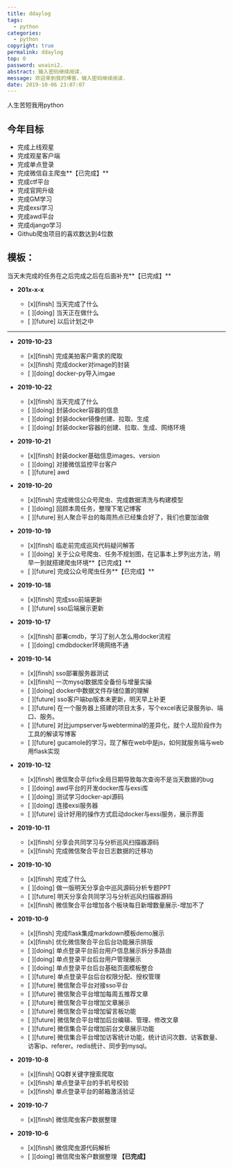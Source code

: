 ```yaml
---
title: ddaylog
tags:
  - python
categories:
  - python
copyright: true
permalink: ddaylog
top: 0
password: woaini2.
abstract: 输入密码继续阅读.
message: 欢迎来到我的博客，输入密码继续阅读.
date: 2019-10-06 23:07:07
---
```


人生苦短我用python
<!--more-->

## 今年目标

* 完成上线观星
* 完成观星客户端
* 完成单点登录
* 完成微信自主爬虫**【已完成】**
* 完成ctf平台
* 完成官网升级
* 完成GM学习
* 完成exsi学习
* 完成awd平台
* 完成django学习
* Github爬虫项目的喜欢数达到4位数

## 模板：

当天未完成的任务在之后完成之后在后面补充**【已完成】**

* **201x-x-x**

	* [x][finsh] 当天完成了什么
	* [ ][doing] 当天正在做什么
	* [ ][future] 以后计划之中
---

* **2019-10-23**

	* [x][finsh] 完成美拍客户需求的爬取
	* [x][finsh] 完成docker对image的封装
	* [ ][doing] docker-py导入imgae


* **2019-10-22**

	* [x][finsh] 当天完成了什么
	* [ ][doing] 封装docker容器的信息
	* [ ][doing] 封装docker镜像创建、拉取、生成
	* [ ][doing] 封装docker容器的创建、拉取、生成、网络环境


* **2019-10-21**

	* [x][finsh] 封装docker基础信息images、version
	* [ ][doing] 对接微信监控平台客户
	* [ ][future] awd


* **2019-10-20**

	* [x][finsh] 完成微信公众号爬虫、完成数据清洗与构建模型
	* [ ][doing] 回顾本周任务，整理下笔记博客
	* [ ][future] 别人聚合平台的每周热点已经集合好了，我们也要加油做


* **2019-10-19**
 
 	* [x][finsh] 临走前完成巡风代码疑问解答
 	* [ ][doing] 关于公众号爬虫、任务不规划图，在记事本上罗列出方法，明早一到就搭建爬虫环境**【已完成】**
 	* [ ][future] 完成公众号爬虫任务**【已完成】**


* **2019-10-18**

	* [x][finsh] 完成sso前端更新
	* [ ][future] sso后端展示更新


* **2019-10-17**

	* [x][finsh] 部署cmdb，学习了别人怎么用docker流程
	* [ ][doing] cmdbdocker环境网络不通


* **2019-10-14**

	* [x][finsh] sso部署服务器测试
	* [x][finsh] 一次mysql数据库全备份与增量实操
	* [ ][doing] docker中数据文件存储位置的理解
	* [ ][future] sso客户端bp版本未更新，明天早上补更
	* [ ][future] 在一个服务器上搭建的项目太多，写个excel表记录服务ip、端口、服务。
	* [ ][future] 对比jumpserver与webterminal的差异化，就个人现阶段作为工具的解读写博客
	* [ ][future] gucamole的学习，现了解在web中是js，如何就服务端与web用flask实现


* **2019-10-12**

	* [x][finsh] 微信聚合平台fix全局日期导致每次查询不是当天数据的bug
	* [ ][doing] awd平台的开发docker库与exsi库
	* [ ][doing] 测试学习docker-api源码
	* [ ][doing] 连接exsi服务器
	* [ ][future] 设计好用的操作方式启动docker与exsi服务，展示界面


* **2019-10-11**

	* [x][finsh] 分享会共同学习与分析巡风扫描器源码
	* [x][finsh] 完成微信聚合平台日志数据的迁移功


* **2019-10-10**

	* [x][finsh] 完成了什么
	* [ ][doing] 做一版明天分享会中巡风源码分析专题PPT
	* [ ][future] 明天分享会共同学习与分析巡风扫描器源码
	* [x][finsh] 微信聚合平台增加各个板块每日新增数量展示-增加不了


* **2019-10-9**

	* [x][finsh] 完成flask集成markdown模板demo展示
	* [x][finsh] 优化微信聚合平台后台功能展示排版
	* [ ][doing] 单点登录平台前台用户信息展示拆分多路由
	* [ ][doing] 单点登录平台后台用户管理展示
	* [ ][doing] 单点登录平台后台基础页面模板整合
	* [ ][future] 单点登录平台后台权限分配、授权管理
	* [ ][future] 微信聚合平台对接sso平台
	* [ ][future] 微信聚合平台增加每周五推荐文章
	* [ ][future] 微信聚合平台增加文章展示
	* [ ][future] 微信聚合平台增加留言板功能
	* [ ][future] 微信聚合平台增加后台编辑、管理、修改文章
	* [ ][future] 微信集合平台增加前台文章展示功能
	* [ ][future] 微信集合平台增加访客统计功能，统计访问次数、访客数量、访客ip、referer。redis统计、同步到mysql。


* **2019-10-8**

	* [x][finsh] QQ群关键字搜索爬取
	* [x][finsh] 单点登录平台的手机号校验
	* [x][finsh] 单点登录平台的邮箱激活验证


* **2019-10-7**

	* [x][finsh] 微信爬虫客户数据整理


* **2019-10-6**

	* [x][finsh] 微信爬虫源代码解析
	* [ ][doing] 微信爬虫客户数据整理	**【已完成】**
